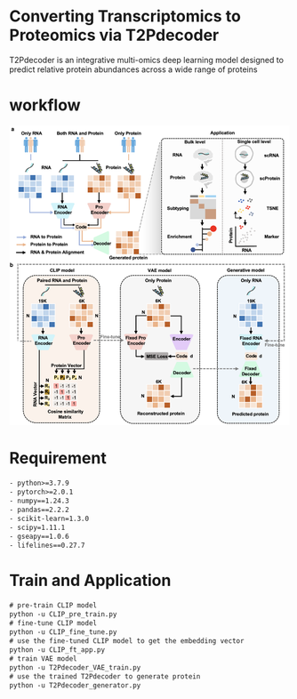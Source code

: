 # Converting Transcriptomics to Proteomics via T2Pdecoder
T2Pdecoder is an integrative multi-omics deep learning model designed to predict relative protein abundances across a wide range of proteins

# workflow
![image](https://github.com/Lucienxy/T2Pdecoder/blob/main/img/T2Pdecoder_workflow.png)

# Requirement
```
- python>=3.7.9
- pytorch>=2.0.1
- numpy==1.24.3
- pandas==2.2.2
- scikit-learn=1.3.0
- scipy=1.11.1
- gseapy==1.0.6
- lifelines==0.27.7
```
# Train and Application
```
# pre-train CLIP model
python -u CLIP_pre_train.py
# fine-tune CLIP model
python -u CLIP_fine_tune.py
# use the fine-tuned CLIP model to get the embedding vector
python -u CLIP_ft_app.py
# train VAE model
python -u T2Pdecoder_VAE_train.py
# use the trained T2Pdecoder to generate protein
python -u T2Pdecoder_generator.py
```
